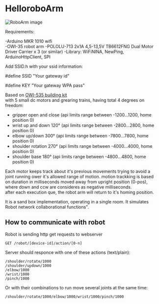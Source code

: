 # HelloroboArm

![RoboArm image](http://robo.sukelluspaikka.fi/images/RoboArm.jpg)

Requirements:   

-Arduino MKR 1010 wifi   
-OWI-35 robot arm
-POLOLU-713 2x1A 4,5-13,5V TB6612FNG Dual Motor Driver Carrier x 3 (or similar) 
-Library:  WiFiNINA, NewPing, ArduinoHttpClient, SPI   


   
Add SSID.h with your ssid information:   

#define SSID      "Your gateway id"   

#define KEY       "Your gateway WPA pass"   



Based on  [OWI-535 building kit](https://owirobot.com/robotic-arm-edge/)   
    with 5 small dc motors and grearing trains, having total 4 degrees on freedom:   
- gripper open and close  (api limits range between -1200...1200, home position 0)  
- wrist up and down 120°  (api limits range between -2800...2800, home position 0)  
- elbow up/down 300°  (api limits range between -7800...7800, home position 0)  
- shoulder rotation 270°  (api limits range between -4000...4000, home position 0) 
- shoulder base 180°  (api limits range between -4800...4800, home position 0)  

Each motor keeps track about it's previous movements trying to avoid a joint running ower it's allowed range of motion.
motion trackking is based on duration in milliseconds moved away from upright position (0-pos), where down and ccw are consideres as negative milliseconds.  
after each execution que, the robot arm will return to it's homing position.  

It is a sand box implementation, operating in a single room. It simulates Robot network collaborational functions".

## How to communicate with robot

Robot is sending http get requests to webserver 
```
GET /robot/[device-id]/action/[0-n]
```
Server should responce with one of these actions (text/plain):  
```
/shoulder/rotate/1000
/shoulder/updown/1000	
/elbow/1000	
/wrist/1000	
/pinch/1000	

```

Or with their combinations to run move several joints at the same time:

```
/shoulder/rotate/1000/elbow/1000/wrist/1000/pinch/1000

```
